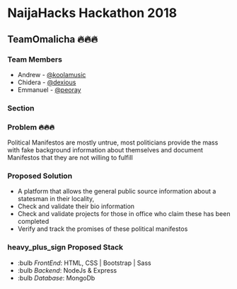# NaijaHacks Hackathon 2018

## TeamOmalicha 🔥🔥🔥

### Team Members

- Andrew - [@koolamusic](https://twitter.com/koolamusic) 
- Chidera - [@dexious](https://twitter.com/) 
- Emmanuel - [@peoray](https://twitter.com/super_raay) 

### Section

### Problem 🔥🔥🔥
Political Manifestos are mostly untrue, most politicians provide the mass 
with fake background information about themselves and document Manifestos 
that they are not willing to fulfill 

### Proposed Solution
- A platform that allows the general public source information about a 
statesman in their locality, 
- Check and validate their bio information
- Check and validate projects for those in office who claim these has 
been completed
- Verify and track the promises of these political manifestos

### heavy_plus_sign Proposed Stack

- :bulb _FrontEnd_: HTML, CSS | Bootstrap | Sass
- :bulb _Backend_: NodeJs & Express
- :bulb _Database_: MongoDb
